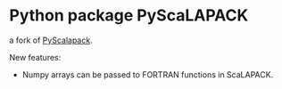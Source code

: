 # Python package PyScaLAPACK

a fork of [PyScalapack](https://pypi.org/project/PyScalapack/).

New features:
- Numpy arrays can be passed to FORTRAN functions in ScaLAPACK. 
